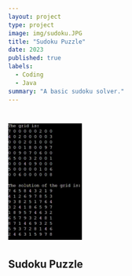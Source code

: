 ```yaml
---
layout: project
type: project
image: img/sudoku.JPG
title: "Sudoku Puzzle"
date: 2023
published: true
labels:
  - Coding
  - Java
summary: "A basic sudoku solver."
---
```


# <img width="150px"  src="/img/sudoku.JPG" >

## Sudoku Puzzle

